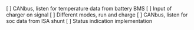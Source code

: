 [ ] CANbus, listen for temperature data from battery BMS
[ ] Input of charger on signal
[ ] Different modes, run and charge
[ ] CANbus, listen for soc data from ISA shunt
[ ] Status indication implementation
